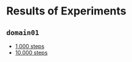 # Results of Experiments

## `domain01`

* [1,000 steps](https://gitlab.com/beyond-deepstack/TensorCFR/snippets/1710646)
* [10,000 steps](https://gitlab.com/beyond-deepstack/TensorCFR/snippets/1710645)
